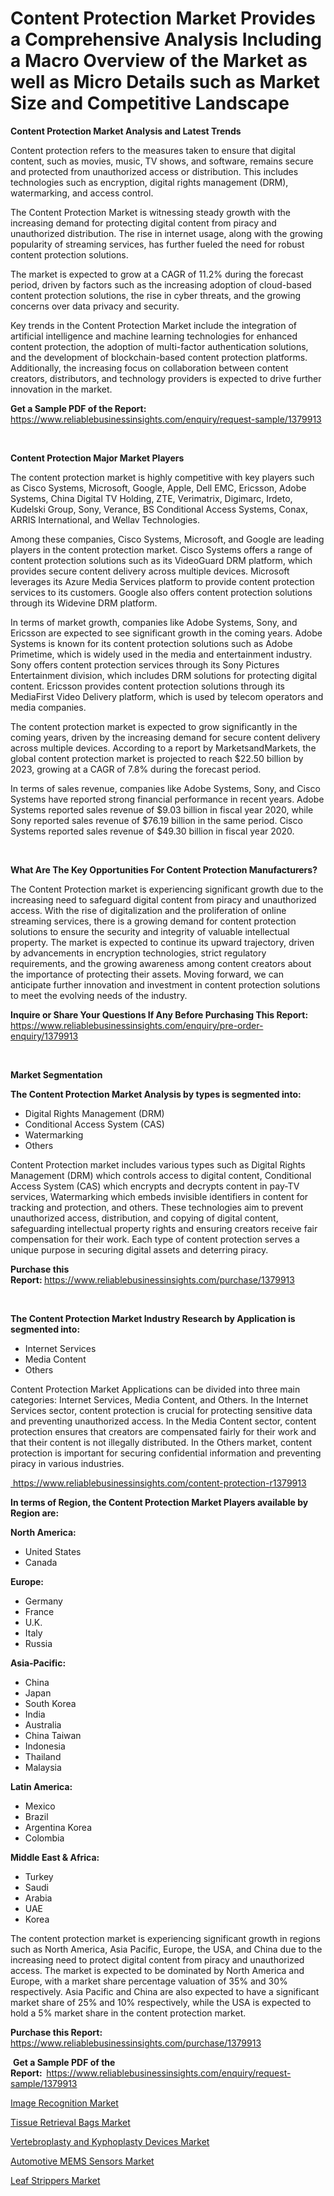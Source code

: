 <p><h1>Content Protection Market Provides a Comprehensive Analysis Including a Macro Overview of the Market as well as Micro Details such as Market Size and Competitive Landscape</h1></p><p><strong>Content Protection Market Analysis and Latest Trends</strong></p>
<p><p>Content protection refers to the measures taken to ensure that digital content, such as movies, music, TV shows, and software, remains secure and protected from unauthorized access or distribution. This includes technologies such as encryption, digital rights management (DRM), watermarking, and access control.</p><p>The Content Protection Market is witnessing steady growth with the increasing demand for protecting digital content from piracy and unauthorized distribution. The rise in internet usage, along with the growing popularity of streaming services, has further fueled the need for robust content protection solutions.</p><p>The market is expected to grow at a CAGR of 11.2% during the forecast period, driven by factors such as the increasing adoption of cloud-based content protection solutions, the rise in cyber threats, and the growing concerns over data privacy and security.</p><p>Key trends in the Content Protection Market include the integration of artificial intelligence and machine learning technologies for enhanced content protection, the adoption of multi-factor authentication solutions, and the development of blockchain-based content protection platforms. Additionally, the increasing focus on collaboration between content creators, distributors, and technology providers is expected to drive further innovation in the market.</p></p>
<p><strong>Get a Sample PDF of the Report:&nbsp;</strong> <a href="https://www.reliablebusinessinsights.com/enquiry/request-sample/1379913">https://www.reliablebusinessinsights.com/enquiry/request-sample/1379913</a></p>
<p>&nbsp;</p>
<p><strong>Content Protection Major Market Players</strong></p>
<p><p>The content protection market is highly competitive with key players such as Cisco Systems, Microsoft, Google, Apple, Dell EMC, Ericsson, Adobe Systems, China Digital TV Holding, ZTE, Verimatrix, Digimarc, Irdeto, Kudelski Group, Sony, Verance, BS Conditional Access Systems, Conax, ARRIS International, and Wellav Technologies.</p><p>Among these companies, Cisco Systems, Microsoft, and Google are leading players in the content protection market. Cisco Systems offers a range of content protection solutions such as its VideoGuard DRM platform, which provides secure content delivery across multiple devices. Microsoft leverages its Azure Media Services platform to provide content protection services to its customers. Google also offers content protection solutions through its Widevine DRM platform.</p><p>In terms of market growth, companies like Adobe Systems, Sony, and Ericsson are expected to see significant growth in the coming years. Adobe Systems is known for its content protection solutions such as Adobe Primetime, which is widely used in the media and entertainment industry. Sony offers content protection services through its Sony Pictures Entertainment division, which includes DRM solutions for protecting digital content. Ericsson provides content protection solutions through its MediaFirst Video Delivery platform, which is used by telecom operators and media companies.</p><p>The content protection market is expected to grow significantly in the coming years, driven by the increasing demand for secure content delivery across multiple devices. According to a report by MarketsandMarkets, the global content protection market is projected to reach $22.50 billion by 2023, growing at a CAGR of 7.8% during the forecast period.</p><p>In terms of sales revenue, companies like Adobe Systems, Sony, and Cisco Systems have reported strong financial performance in recent years. Adobe Systems reported sales revenue of $9.03 billion in fiscal year 2020, while Sony reported sales revenue of $76.19 billion in the same period. Cisco Systems reported sales revenue of $49.30 billion in fiscal year 2020.</p></p>
<p>&nbsp;</p>
<p><strong>What Are The Key Opportunities For Content Protection Manufacturers?</strong></p>
<p><p>The Content Protection market is experiencing significant growth due to the increasing need to safeguard digital content from piracy and unauthorized access. With the rise of digitalization and the proliferation of online streaming services, there is a growing demand for content protection solutions to ensure the security and integrity of valuable intellectual property. The market is expected to continue its upward trajectory, driven by advancements in encryption technologies, strict regulatory requirements, and the growing awareness among content creators about the importance of protecting their assets. Moving forward, we can anticipate further innovation and investment in content protection solutions to meet the evolving needs of the industry.</p></p>
<p><strong>Inquire or Share Your Questions If Any Before Purchasing This Report:</strong> <a href="https://www.reliablebusinessinsights.com/enquiry/pre-order-enquiry/1379913">https://www.reliablebusinessinsights.com/enquiry/pre-order-enquiry/1379913</a></p>
<p>&nbsp;</p>
<p><strong>Market Segmentation</strong></p>
<p><strong>The Content Protection Market Analysis by types is segmented into:</strong></p>
<p><ul><li>Digital Rights Management (DRM)</li><li>Conditional Access System (CAS)</li><li>Watermarking</li><li>Others</li></ul></p>
<p><p>Content Protection market includes various types such as Digital Rights Management (DRM) which controls access to digital content, Conditional Access System (CAS) which encrypts and decrypts content in pay-TV services, Watermarking which embeds invisible identifiers in content for tracking and protection, and others. These technologies aim to prevent unauthorized access, distribution, and copying of digital content, safeguarding intellectual property rights and ensuring creators receive fair compensation for their work. Each type of content protection serves a unique purpose in securing digital assets and deterring piracy.</p></p>
<p><strong>Purchase this Report:&nbsp;</strong><a href="https://www.reliablebusinessinsights.com/purchase/1379913">https://www.reliablebusinessinsights.com/purchase/1379913</a></p>
<p>&nbsp;</p>
<p><strong>The Content Protection Market Industry Research by Application is segmented into:</strong></p>
<p><ul><li>Internet Services</li><li>Media Content</li><li>Others</li></ul></p>
<p><p>Content Protection Market Applications can be divided into three main categories: Internet Services, Media Content, and Others. In the Internet Services sector, content protection is crucial for protecting sensitive data and preventing unauthorized access. In the Media Content sector, content protection ensures that creators are compensated fairly for their work and that their content is not illegally distributed. In the Others market, content protection is important for securing confidential information and preventing piracy in various industries.</p></p>
<p><a href="https://www.reliablebusinessinsights.com/content-protection-r1379913">&nbsp;https://www.reliablebusinessinsights.com/content-protection-r1379913</a></p>
<p><strong>In terms of Region, the Content Protection Market Players available by Region are:</strong></p>
<p>
    <p> <strong> North America: </strong>
        <ul>
            <li>United States</li>
            <li>Canada</li>
        </ul>
        </p> 
    <p> <strong> Europe: </strong>
        <ul>
            <li>Germany</li>
            <li>France</li>
            <li>U.K.</li>
            <li>Italy</li>
            <li>Russia</li>
        </ul>
        </p> 
    <p> <strong> Asia-Pacific: </strong>
        <ul>
            <li>China</li>
            <li>Japan</li>
            <li>South Korea</li>
            <li>India</li>
            <li>Australia</li>
            <li>China Taiwan</li>
            <li>Indonesia</li>
            <li>Thailand</li>
            <li>Malaysia</li>
        </ul>
        </p> 
    <p> <strong> Latin America: </strong>
        <ul>
            <li>Mexico</li>
            <li>Brazil</li>
            <li>Argentina Korea</li>
            <li>Colombia</li>
        </ul>
        </p> 
    <p> <strong> Middle East & Africa: </strong>
        <ul>
            <li>Turkey</li>
            <li>Saudi</li>
            <li>Arabia</li>
            <li>UAE</li>
            <li>Korea</li>
        </ul>
    </p>
    </p>
<p><p>The content protection market is experiencing significant growth in regions such as North America, Asia Pacific, Europe, the USA, and China due to the increasing need to protect digital content from piracy and unauthorized access. The market is expected to be dominated by North America and Europe, with a market share percentage valuation of 35% and 30% respectively. Asia Pacific and China are also expected to have a significant market share of 25% and 10% respectively, while the USA is expected to hold a 5% market share in the content protection market.</p></p>
<p><strong>Purchase this Report: </strong><a href="https://www.reliablebusinessinsights.com/purchase/1379913">https://www.reliablebusinessinsights.com/purchase/1379913</a></p>
<p>&nbsp;<strong>Get a Sample PDF of the Report:&nbsp;&nbsp;</strong><a href="https://www.reliablebusinessinsights.com/enquiry/request-sample/1379913">https://www.reliablebusinessinsights.com/enquiry/request-sample/1379913</a></p>
<p><strong></strong></p>
<p><p><a href="https://github.com/bmorecock/Market-Research-Report-List-4/blob/main/image-recognition-market.md">Image Recognition Market</a></p><p><a href="https://medium.com/@joanne.harris67856/tissue-retrieval-bags-market-size-market-segmentation-market-trends-and-growth-analysis-forecast-34e92cc42f82">Tissue Retrieval Bags Market</a></p><p><a href="https://www.linkedin.com/pulse/global-vertebroplasty-kyphoplasty-devices-market-exploring-vhbkc">Vertebroplasty and Kyphoplasty Devices Market</a></p><p><a href="https://www.linkedin.com/pulse/automotive-mems-sensors-market-size-growing-cagr-88-yxlkc">Automotive MEMS Sensors Market</a></p><p><a href="https://medium.com/@colin.dunca43545/leaf-strippers-market-outlook-complete-industry-analysis-2024-to-2031-b2cbed81672e">Leaf Strippers Market</a></p></p>